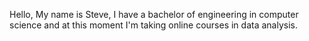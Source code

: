 Hello, My name is Steve, I have a bachelor of engineering in computer science and at this moment I'm taking online courses in data analysis.
